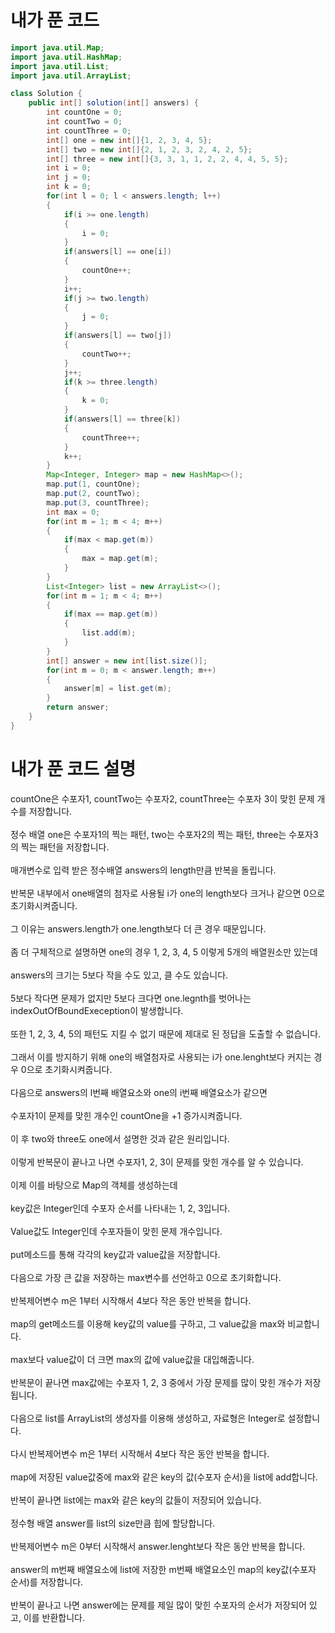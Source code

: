# 내가 푼 코드
```java
import java.util.Map;
import java.util.HashMap;
import java.util.List;
import java.util.ArrayList;

class Solution {
    public int[] solution(int[] answers) {
        int countOne = 0;
        int countTwo = 0;
        int countThree = 0;
        int[] one = new int[]{1, 2, 3, 4, 5};
        int[] two = new int[]{2, 1, 2, 3, 2, 4, 2, 5};
        int[] three = new int[]{3, 3, 1, 1, 2, 2, 4, 4, 5, 5};
        int i = 0;
        int j = 0;
        int k = 0;
        for(int l = 0; l < answers.length; l++)
        {
            if(i >= one.length)
            {
                i = 0;
            }
            if(answers[l] == one[i])
            {
                countOne++;
            }
            i++;
            if(j >= two.length)
            {
                j = 0;
            }
            if(answers[l] == two[j])
            {
                countTwo++;
            }
            j++;
            if(k >= three.length)
            {
                k = 0;
            }
            if(answers[l] == three[k])
            {
                countThree++;
            }
            k++;
        }
        Map<Integer, Integer> map = new HashMap<>();
        map.put(1, countOne);
        map.put(2, countTwo);
        map.put(3, countThree);
        int max = 0;
        for(int m = 1; m < 4; m++)
        {
            if(max < map.get(m))
            {
                max = map.get(m);
            }
        }
        List<Integer> list = new ArrayList<>();
        for(int m = 1; m < 4; m++)
        {
            if(max == map.get(m))
            {
                list.add(m);
            }
        }
        int[] answer = new int[list.size()];
        for(int m = 0; m < answer.length; m++)
        {
            answer[m] = list.get(m);
        }
        return answer;
    }
}
```

# 내가 푼 코드 설명

countOne은 수포자1, countTwo는 수포자2, countThree는 수포자 3이 맞힌 문제 개수를 저장합니다.<br><br>
정수 배열 one은 수포자1의 찍는 패턴, two는 수포자2의 찍는 패턴, three는 수포자3의 찍는 패턴을 저장합니다.<br><br>
매개변수로 입력 받은 정수배열 answers의 length만큼 반복을 돌립니다.<br><br>
반복문 내부에서 one배열의 첨자로 사용될 i가 one의 length보다 크거나 같으면 0으로 초기화시켜줍니다.<br><br>
그 이유는 answers.length가 one.length보다 더 큰 경우 때문입니다.<br><br>
좀 더 구체적으로 설명하면 one의 경우 1, 2, 3, 4, 5 이렇게 5개의 배열원소만 있는데<br><br>
answers의 크기는 5보다 작을 수도 있고, 클 수도 있습니다.<br><br>
5보다 작다면 문제가 없지만 5보다 크다면 one.legnth를 벗어나는 indexOutOfBoundExeception이 발생합니다.<br><br>
또한 1, 2, 3, 4, 5의 패턴도 지킬 수 없기 때문에 제대로 된 정답을 도출할 수 없습니다.<br><br>
그래서 이를 방지하기 위해 one의 배열첨자로 사용되는 i가 one.lenght보다 커지는 경우 0으로 초기화시켜줍니다.<br><br>
다음으로 answers의 l번째 배열요소와 one의 i번째 배열요소가 같으면<br><br>
수포자1이 문제를 맞힌 개수인 countOne을 +1 증가시켜줍니다.<br><br>
이 후 two와 three도 one에서 설명한 것과 같은 원리입니다.<br><br>
이렇게 반복문이 끝나고 나면 수포자1, 2, 3이 문제를 맞힌 개수를 알 수 있습니다.<br><br>
이제 이를 바탕으로 Map의 객체를 생성하는데<br><br>
key값은 Integer인데 수포자 순서를 나타내는 1, 2, 3입니다.<br><br>
Value값도 Integer인데 수포자들이 맞힌 문제 개수입니다.<br><br>
put메소드를 통해 각각의 key값과 value값을 저장합니다.<br><br>
다음으로 가장 큰 값을 저장하는 max변수를 선언하고 0으로 초기화합니다.<br><br>
반복제어변수 m은 1부터 시작해서 4보다 작은 동안 반복을 합니다.<br><br>
map의 get메소드를 이용해 key값의 value를 구하고, 그 value값을 max와 비교합니다.<br><br>
max보다 value값이 더 크면 max의 값에 value값을 대입해줍니다.<br><br>
반복문이 끝나면 max값에는 수포자 1, 2, 3 중에서 가장 문제를 많이 맞힌 개수가 저장됩니다.<br><br>
다음으로 list를 ArrayList의 생성자를 이용해 생성하고, 자료형은 Integer로 설정합니다.<br><br>
다시 반복제어변수 m은 1부터 시작해서 4보다 작은 동안 반복을 합니다.<br><br>
map에 저장된 value값중에 max와 같은 key의 값(수포자 순서)을 list에 add합니다.<br><br>
반복이 끝나면 list에는 max와 같은 key의 값들이 저장되어 있습니다.<br><br>
정수형 배열 answer를 list의 size만큼 힙에 할당합니다.<br><br>
반복제어변수 m은 0부터 시작해서 answer.lenght보다 작은 동안 반복을 합니다.<br><br>
answer의 m번째 배열요소에 list에 저장한 m번째 배열요소인 map의 key값(수포자 순서)를 저장합니다.<br><br>
반복이 끝나고 나면 answer에는 문제를 제일 많이 맞힌 수포자의 순서가 저장되어 있고, 이를 반환합니다.
